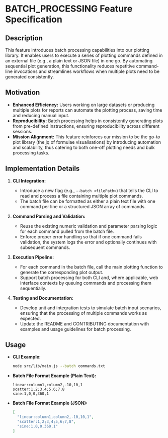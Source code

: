 # BATCH_PROCESSING Feature Specification

## Description
This feature introduces batch processing capabilities into our plotting library. It enables users to execute a series of plotting commands defined in an external file (e.g., a plain text or JSON file) in one go. By automating sequential plot generation, this functionality reduces repetitive command-line invocations and streamlines workflows when multiple plots need to be generated consistently.

## Motivation
- **Enhanced Efficiency:** Users working on large datasets or producing multiple plots for reports can automate the plotting process, saving time and reducing manual input.
- **Reproducibility:** Batch processing helps in consistently generating plots from pre-defined instructions, ensuring reproducibility across different sessions.
- **Mission Alignment:** This feature reinforces our mission to be the go-to plot library (the jq of formulae visualisations) by introducing automation and scalability, thus catering to both one-off plotting needs and bulk processing tasks.

## Implementation Details
1. **CLI Integration:**
   - Introduce a new flag (e.g., `--batch <filePath>`) that tells the CLI to read and process a file containing multiple plot commands.
   - The batch file can be formatted as either a plain text file with one command per line or a structured JSON array of commands.

2. **Command Parsing and Validation:**
   - Reuse the existing numeric validation and parameter parsing logic for each command pulled from the batch file.
   - Enforce proper error handling so that if one command fails validation, the system logs the error and optionally continues with subsequent commands.

3. **Execution Pipeline:**
   - For each command in the batch file, call the main plotting function to generate the corresponding plot output.
   - Support batch processing for both CLI and, where applicable, web interface contexts by queuing commands and processing them sequentially.

4. **Testing and Documentation:**
   - Develop unit and integration tests to simulate batch input scenarios, ensuring that the processing of multiple commands works as expected.
   - Update the README and CONTRIBUTING documentation with examples and usage guidelines for batch processing.

## Usage
- **CLI Example:**
  ```bash
  node src/lib/main.js --batch commands.txt
  ```
- **Batch File Format Example (Plain Text):**
  ```
  linear:column1,column2,-10,10,1
  scatter:1,2;3,4;5,6;7,8
  sine:1,0,0,360,1
  ```
- **Batch File Format Example (JSON):**
  ```json
  [
    "linear:column1,column2,-10,10,1",
    "scatter:1,2;3,4;5,6;7,8",
    "sine:1,0,0,360,1"
  ]
  ```
